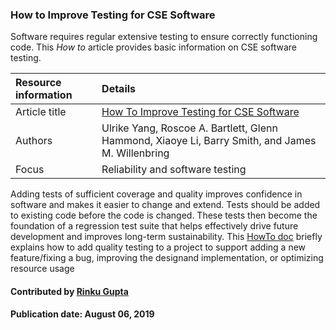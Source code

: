 ### How to Improve Testing for CSE Software

Software requires regular extensive testing to ensure correctly functioning code.  This *How to* article provides basic information on CSE software testing.

Resource information | Details
:--- | :--- 
Article title  | [How To Improve Testing for CSE Software](https://ideas-productivity.org/wordpress/wp-content/uploads/2016/04/IDEAS-TestingHowtoAddImproveTestinginyourCSESoftwareProject-V0.2.pdf "How To Improve Testing for CSE Software")
Authors |  Ulrike Yang, Roscoe A. Bartlett, Glenn Hammond, Xiaoye Li, Barry Smith, and James M. Willenbring
Focus | Reliability and software testing

Adding tests of sufficient coverage and quality improves confidence in software and makes it easier to change and extend. Tests should be added to existing code before the code is changed. These tests then become the foundation of a regression test suite that helps effectively drive future development and improves long-term sustainability. This [HowTo doc](https://ideas-productivity.org/wordpress/wp-content/uploads/2016/04/IDEAS-TestingHowtoAddImproveTestinginyourCSESoftwareProject-V0.2.pdf "How To Improve Testing for CSE Software") briefly explains how to add quality testing to a project to support adding a new feature/fixing a bug, improving the designand implementation, or optimizing resource usage

#### Contributed by [Rinku Gupta](https://github.com/rinkug)

#### Publication date: August 06, 2019

<!---
Publish: yes
Categories: reliability
Topics: testing
Tags: document, howto
Level: 1
Prerequisites: defaults
Aggregate: none
--->
